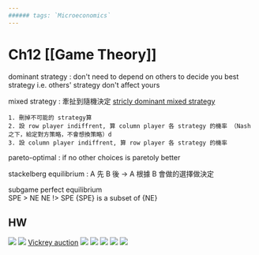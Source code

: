 ```yaml
---
###### tags: `Microeconomics`
---
```


# Ch12 [[Game Theory]]

dominant strategy
: don't need to depend on others to decide you best strategy
    i.e. others' strategy don't affect yours
    
mixed strategy
: 牽扯到隨機決定
[stricly dominant mixed strategy](https://www.youtube.com/watch?v=3dd-IRedU0U&feature=youtu.be&list=PLKI1h_nAkaQoDzI4xDIXzx6U2ergFmedo)
```
1. 刪掉不可能的 strategy算
2. 設 row player indiffrent, 算 column player 各 strategy 的機率 （Nash 之下，給定對方策略，不會想換策略）d
3. 設 column player indiffrent, 算 row player 各 strategy 的機率
```

pareto-optimal
: if no other choices is paretoly better

stackelberg equilibrium
: A 先 B 後 → A 根據 B 會做的選擇做決定

subgame perfect equilibrium  
SPE > NE
NE !> SPE
{SPE} is a subset of {NE}

## HW
![](https://i.imgur.com/iiNy03p.png)
![](https://i.imgur.com/dnBGDka.png)
[Vickrey auction](https://en.wikipedia.org/wiki/Vickrey_auction#Use_in_network_routing)
![](https://i.imgur.com/FpuMjwh.png)
![](https://i.imgur.com/s3NOgY7.png)
![](https://i.imgur.com/weuA6Yd.png)
![](https://i.imgur.com/De1N4AE.png)
![](https://i.imgur.com/UdKskq5.png)
